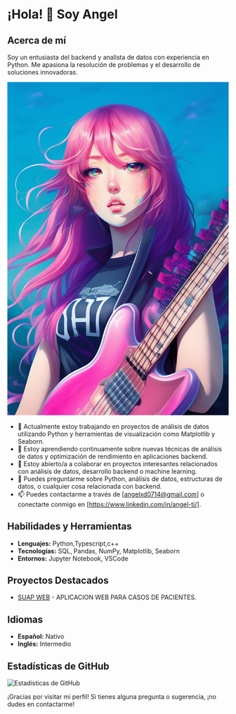 # ¡Hola! 👋 Soy Angel

## Acerca de mí

Soy un entusiasta del backend y analista de datos con experiencia en Python. Me apasiona la resolución de problemas y el desarrollo de soluciones innovadoras.

![Programador y analista de datos](https://github.com/Angelxd0714/Angelxd0714/blob/main/chica-pelo-rosa-guitarra.jpg)

- 🔭 Actualmente estoy trabajando en proyectos de análisis de datos utilizando Python y herramientas de visualización como Matplotlib y Seaborn.
- 🌱 Estoy aprendiendo continuamente sobre nuevas técnicas de análisis de datos y optimización de rendimiento en aplicaciones backend.
- 👯 Estoy abierto/a a colaborar en proyectos interesantes relacionados con análisis de datos, desarrollo backend o machine learning.
- 💬 Puedes preguntarme sobre Python, análisis de datos, estructuras de datos, o cualquier cosa relacionada con backend.
- 📫 Puedes contactarme a través de [angelxd0714@gmail.com] o conectarte conmigo en [https://www.linkedin.com/in/angel-ti/].

## Habilidades y Herramientas

- **Lenguajes:** Python,Typescript,c++
- **Tecnologías:** SQL, Pandas, NumPy, Matplotlib, Seaborn
- **Entornos:** Jupyter Notebook, VSCode

## Proyectos Destacados

- [SUAP WEB](https://github.com/Angelxd0714/SUAP-APP-WEB) - APLICACION WEB PARA CASOS DE PACIENTES.

## Idiomas

- **Español:** Nativo
- **Inglés:** Intermedio

## Estadísticas de GitHub

![Estadísticas de GitHub](https://github-readme-stats.vercel.app/api?username=TuUsuario&show_icons=true&theme=radical)

¡Gracias por visitar mi perfil! Si tienes alguna pregunta o sugerencia, ¡no dudes en contactarme!
